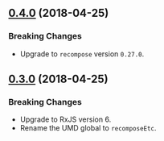 <a name="0.4.0"></a>
## [0.4.0](https://github.com/cartant/recompose-etc/compare/v0.4.0...v0.3.0) (2018-04-25)

### Breaking Changes

* Upgrade to `recompose` version `0.27.0`.

<a name="0.3.0"></a>
## [0.3.0](https://github.com/cartant/recompose-etc/compare/v0.3.0...v0.2.1) (2018-04-25)

### Breaking Changes

* Upgrade to RxJS version 6.
* Rename the UMD global to `recomposeEtc`.